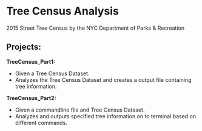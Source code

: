 # Tree Census Analysis
2015 Street Tree Census by the NYC Department of Parks & Recreation

## Projects:

<b> TreeCensus_Part1: </b>
- Given a Tree Census Dataset.
- Analyzes the Tree Census Dataset and creates a output file containing tree information.


<b> TreeCensus_Part2: </b>
- Given a commandline file and Tree Census Dataset.
- Analyzes and outputs specified tree information on to terminal based on different commands.